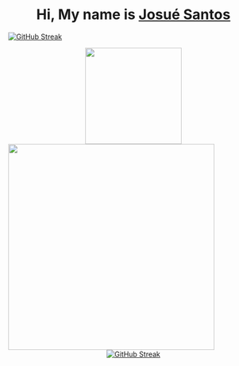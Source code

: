 
<div align='center'>
  <h1>
     Hi, My name is <a href="https://www.linkedin.com/in/jossdev/">Josué Santos</a>
  </h1>
</div>


[![GitHub Streak](https://streak-stats.demolab.com?user=josuesantos1&theme=dark&border_radius=5&locale=pt-br&mode=weekly)](https://git.io/streak-stats)


<div align="center">
  <div align='center'>
  <img height="194px" src="https://github-readme-stats.vercel.app/api?username=josuesantos1&show_icons=true&theme=vision-friendly-dark&include_all_commits=true&count_private=true"/>
  <img align="left" height="415px" src="https://github-readme-stats.vercel.app/api/top-langs/?username=josuesantos1&langs_count=8&theme=vision-friendly-dark&hide_border=true">
</div>
  
  <div align = "center">
  
  
  [![GitHub Streak](http://github-readme-streak-stats.herokuapp.com?user=josuesantos1&theme=highcontrast)](https://git.io/streak-stats)
  
</div>
</div>

  
  
  
